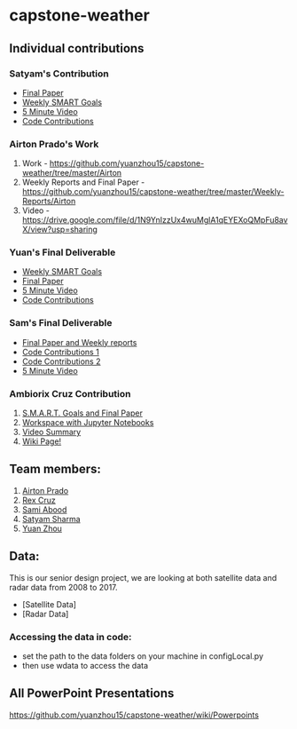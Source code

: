 # capstone-weather


## Individual contributions

### Satyam's Contribution
* [Final Paper](https://github.com/satyamsharma/capstone-weather/raw/master/Weekly-Reports/Satyam/Capstone_Project_FinalPaper.pdf)
* [Weekly SMART Goals](https://github.com/satyamsharma/capstone-weather/tree/master/Weekly-Reports/Satyam)
* [5 Minute Video](https://youtu.be/nFGq2bnIEsU)
* [Code Contributions](https://github.com/yuanzhou15/capstone-weather/tree/master/satyam)

### Airton Prado's Work
1. Work - https://github.com/yuanzhou15/capstone-weather/tree/master/Airton
2. Weekly Reports and Final Paper - https://github.com/yuanzhou15/capstone-weather/tree/master/Weekly-Reports/Airton
3. Video - https://drive.google.com/file/d/1N9YnIzzUx4wuMglA1qEYEXoQMpFu8avX/view?usp=sharing

### Yuan's Final Deliverable
* [Weekly SMART Goals](https://github.com/yuanzhou15/capstone-weather/tree/master/Weekly-Reports/Yuan/SMART%20goals)
* [Final Paper](https://github.com/yuanzhou15/capstone-weather/blob/master/Weekly-Reports/Yuan/Final%20paper.pdf)
* [5 Minute Video](https://github.com/yuanzhou15/capstone-weather/blob/master/Weekly-Reports/Yuan/5%20minute%20video.md)
* [Code Contributions](https://github.com/yuanzhou15/capstone-weather/tree/master/yuan)

### Sam's Final Deliverable
* [Final Paper and Weekly reports](https://github.com/yuanzhou15/capstone-weather/tree/master/Weekly-Reports/Sami)  
* [Code Contributions 1](https://github.com/yuanzhou15/capstone-weather/tree/master/sam)  
* [Code Contributions 2](https://github.com/yuanzhou15/capstone-weather/tree/master/pytorch-CycleGAN-and-pix2pix)  
* [5 Minute Video]()  

### Ambiorix Cruz Contribution
1. [S.M.A.R.T. Goals and Final Paper](https://github.com/yuanzhou15/capstone-weather/tree/master/Weekly-Reports/Rex)
2. [Workspace with Jupyter Notebooks](https://github.com/yuanzhou15/capstone-weather/tree/master/rex)
3. [Video Summary](https://drive.google.com/file/d/1MbD2oqbvjBsJReYN-cjNT11DKJElNoMx/view?usp=sharing)
4. [Wiki Page!](https://github.com/yuanzhou15/capstone-weather/wiki/Data-Management-Team)


## Team members:
1. [Airton Prado](https://github.com/aprado06/capstone-weather)
2. [Rex Cruz](https://github.com/rhaxx/capstone-weather)
3. [Sami Abood](https://github.com/sam46/capstone-weather)
4. [Satyam Sharma](https://github.com/satyamsharma/capstone-weather)
5. [Yuan Zhou](https://github.com/yuanzhou15/capstone-weather-fork)

## Data:
This is our senior design project, we are looking at both satellite data and radar data from 2008 to 2017.
* [Satellite Data]
* [Radar Data]

### Accessing the data in code:
- set the path to the data folders on your machine in configLocal.py
- then use wdata to access the data 

## All PowerPoint Presentations
https://github.com/yuanzhou15/capstone-weather/wiki/Powerpoints
